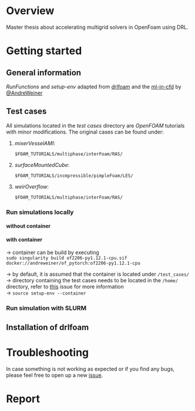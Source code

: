 # Overview
Master thesis about accelerating multigrid solvers in OpenFoam using DRL.

# Getting started

## General information
*RunFunctions* and *setup-env* adapted from [drlfoam](https://github.com/OFDataCommittee/drlfoam) and the 
[ml-in-cfd](https://github.com/AndreWeiner/ml-cfd-lecture) by [@AndreWeiner](https://github.com/AndreWeiner/)

## Test cases
All simulations located in the *test cases* directory are *OpenFOAM* tutorials with minor modifications. The original
cases can be found under:

1. *mixerVesselAMI*:

    `$FOAM_TUTORIALS/multiphase/interFoam/RAS/`


2. *surfaceMountedCube*:

    `$FOAM_TUTORIALS/incmpressible/pimpleFoam/LES/`


3. *weirOverflow*:

    `$FOAM_TUTORIALS/multiphase/interFoam/RAS/`

### Run simulations locally

#### without container

#### with container
-> container can be build by executing   
`sudo singularity build of2206-py1.12.1-cpu.sif docker://andreweiner/of_pytorch:of2206-py1.12.1-cpu`

-> by default, it is assumed that the container is located under `/test_cases/`  
-> directory containing the test cases needs to be located in the `/home/` directory, refer to 
[this](https://github.com/AndreWeiner/ml-cfd-lecture/issues/6) issue for more information  
-> `source setup-env --container`

### Run simulation with SLURM

## Installation of drlfoam

# Troubleshooting
In case something is not working as expected or if you find any bugs, please feel free to open up a new 
[issue](https://github.com/JanisGeise/learning_of_optimized_multigrid_solver_settings_for_CFD_applications/issues).

# Report